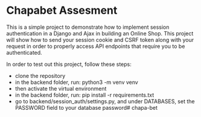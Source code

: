 # Chapabet Assesment
This is a simple project to demonstrate how to implement session authentication in a Django and Ajax in building an Online Shop. This project will show how to send your session cookie and CSRF token along with your request in order to properly access API endpoints that require you to be authenticated.

In order to test out this project, follow these steps:
- clone the repository
- in the backend folder, run: python3 -m venv venv
- then activate the virtual environment
- in the backend folder, run: pip install -r requirements.txt
- go to backend/session_auth/settings.py, and under DATABASES, set the PASSWORD field to your database password# chapa-bet

